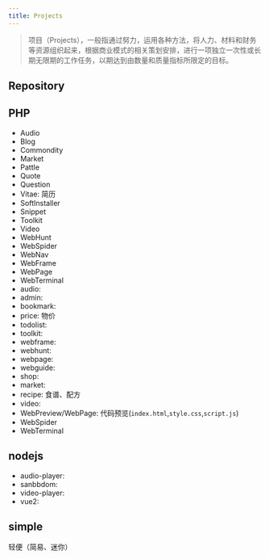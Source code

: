 ```yaml
---
title: Projects
---
```

> 项目（Projects），一般指通过努力，运用各种方法，将人力、材料和财务等资源组织起来，根据商业模式的相关策划安排，进行一项独立一次性或长期无限期的工作任务，以期达到由数量和质量指标所限定的目标。

## Repository

## PHP

- Audio
- Blog
- Commondity
- Market
- Pattle
- Quote
- Question
- Vitae: 简历
- SoftInstaller
- Snippet
- Toolkit
- Video
- WebHunt
- WebSpider
- WebNav
- WebFrame
- WebPage
- WebTerminal
- audio:
- admin:
- bookmark:
- price: 物价
- todolist:
- toolkit:
- webframe:
- webhunt:
- webpage:
- webguide:
- shop:
- market:
- recipe: 食谱、配方
- video:
- WebPreview/WebPage: 代码预览(`index.html`,`style.css`,`script.js`)
- WebSpider
- WebTerminal

## nodejs

- audio-player:
- sanbbdom:
- video-player:
- vue2:

## simple

轻便（简易、迷你）
